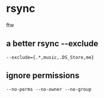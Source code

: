 # rsync
ftw
## a better rsync --exclude
    --exclude={.*,music,.DS_Store,me}

## ignore permissions

```
--no-perms --no-owner --no-group
```
